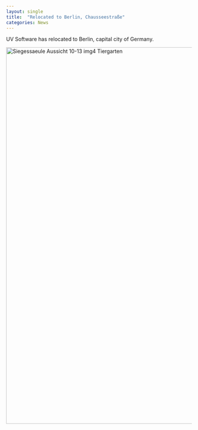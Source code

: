 ```yaml
---
layout: single
title:  "Relocated to Berlin, Chausseestraße"
categories: News
---
```

UV Software has relocated to Berlin, capital city of Germany.

<a title="A.Savin (Wikimedia Commons · WikiPhotoSpace), CC BY-SA 3.0 &lt;https://creativecommons.org/licenses/by-sa/3.0&gt;, via Wikimedia Commons" href="https://commons.wikimedia.org/wiki/File:Siegessaeule_Aussicht_10-13_img4_Tiergarten.jpg"><img width="1024" alt="Siegessaeule Aussicht 10-13 img4 Tiergarten" src="https://upload.wikimedia.org/wikipedia/commons/thumb/3/3b/Siegessaeule_Aussicht_10-13_img4_Tiergarten.jpg/1024px-Siegessaeule_Aussicht_10-13_img4_Tiergarten.jpg"></a>
